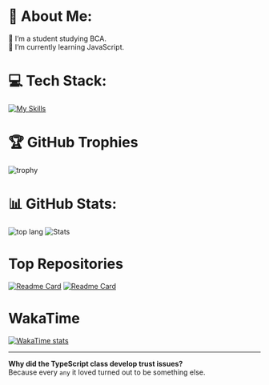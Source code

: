# 💫 About Me:
🔭 I’m a student studying BCA.<br>🌱 I’m currently learning JavaScript.

# 💻 Tech Stack:
[![My Skills](https://skillicons.dev/icons?i=c,firebase,git,js,md,mysql,nestjs,nextjs,obsidian,php,postgres,postman,tailwind,ts)](https://skillicons.dev)

# 🏆 GitHub Trophies
![trophy](https://github-profile-trophy.vercel.app/?username=rsresta07&title=-Stars,-Issues,-Reviews&no-bg=true&no-frame=true)

# 📊 GitHub Stats:
![top lang](https://github-readme-stats.vercel.app/api/top-langs/?username=rsresta07&theme=transparent&layout=compact&langs_count=8&show_icons=true)
![Stats](https://github-readme-stats.vercel.app/api?username=rsresta07&bg_color=00000000&show_icons=true&include_all_commits=true&count_private=false)
<!-- &locale=np&hide_border=true -->

# Top Repositories
[![Readme Card](https://github-readme-stats.vercel.app/api/pin/?username=rsresta07&repo=recblog-frontend-nextjs&bg_color=00000000)](https://github.com/anuraghazra/github-readme-stats)
[![Readme Card](https://github-readme-stats.vercel.app/api/pin/?username=rsresta07&repo=recblog-backend-nestjs&bg_color=00000000)](https://github.com/anuraghazra/github-readme-stats)

# WakaTime
[![WakaTime stats](https://github-readme-stats.vercel.app/api/wakatime?username=rameshworDev&layout=compact)](https://github.com/anuraghazra/github-readme-stats)

---

**Why did the TypeScript class develop trust issues?**<br/>
Because every `any` it loved turned out to be something else.
